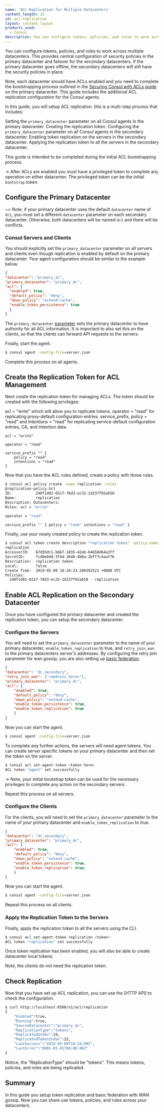 ```yaml
---
name: 'ACL Replication for Multiple Datacenters'
content_length: 15
id: acl-replication
layout: content_layout
products_used:
  - Consul
description: You can configure tokens, policies, and roles to work across multiple datacenters.
---
```


You can configure tokens, policies, and roles to work across multiple
datacenters. This provides central configuration of security policies in the
primary datacenter and failover for the secondary datacenters. If the primary
datacenter goes offline, the secondary datacenters will still have the security
policies in place. 

Note, each datacenter should have ACLs enabled and you need to complete the
bootstrapping process outlined in the [Securing Consul with ACLs
guide](/consul/security-networking/production-acls) on the primary datacenter.
This guide includes the additional ACL replication configuration for the Consul
agents. 

In this guide, you will setup ACL replication. this is a multi-step process
that includes:

Setting the `primary_datacenter` parameter on all Consul agents in the primary
datacenter.  Creating the replication token.  Configuring the
`primary_datacenter` parameter on all Consul agents in the secondary
datacenter.  Enabling token replication on the servers in the secondary
datacenter.  Applying the replication token to all the servers in the secondary
datacenter. 

This guide is intended to be completed during the initial ACL bootstrapping
process. 

-> After ACLs are enabled you must have a privileged token to complete any
operation on either datacenter. The privileged token can be the initial
`bootstrap` token. 

## Configure the Primary Datacenter

~> Note, if your primary datacenter uses the default `datacenter` name of
`dc1`, you must set a different `datacenter` parameter on each secondary datacenter.
Otherwise, both datacenters will be named `dc1` and there will be conflicts.

### Consul Servers and Clients

You should explicitly set the  `primary_datacenter` parameter on all servers
and clients even though replication is enabled by default on the primary
datacenter. Your agent configuration should be similar to the example below.  

```json 
{ 
"datacenter": "primary_dc", 
"primary_datacenter": "primary_dc",
"acl": { 
  "enabled": true, 
  "default_policy": "deny", 
  "down_policy": "extend-cache",
  "enable_token_persistence": true 
  } 
} 
```

The `primary_datacenter`
[parameter](https://www.consul.io/docs/agent/options.html#primary_datacenter)
sets the primary datacenter to have authority for all ACL information. It is
important to also set this on the clients, so that the clients can forward API
requests to the servers. 

Finally, start the agent.

```sh 
$ consul agent -config-file=server.json 
```

Complete this process on all agents. 

## Create the Replication Token for ACL Management

Next create the replication token for managing ACLs. The token should be
created with the following privileges:

acl = "write" which will allow you to replicate tokens.  operator = "read" for
replicating proxy-default configuration entries.  service_prefix, policy =
"read" and intentions = "read" for replicating service-default configuration
entries, CA, and intention data. 

```hcl 
acl = "write"

operator = "read"

service_prefix "" { 
	policy = "read" 
	intentions = "read" 
} 
```

Now that you have the ACL rules defined, create a policy with those rules. 

```sh 
$ consul acl policy create -name replication -rules
@replication-policy.hcl 
ID:           240f1d01-6517-78d3-ec32-1d237f92ab58
Name:         replication 
Description: Datacenters: 
Rules: acl = "write"

operator = "read"

service_prefix "" { policy = "read" intentions = "read" } 
```

Finally, use your newly created policy to create the replication token.

```sh 
$ consul acl token create description "replication token" -policy-name
replication 
AccessorID:   67d55dc1-b667-1835-42ab-64658d64a2ff 
SecretID:     fc48e84d-3f4d-3646-4b6a-2bff7c4aaffb 
Description:  replication token 
Local:        false
Create Time:  2019-05-09 18:34:23.288392523 +0000 UTC 
Policies: 
  240f1d01-6517-78d3-ec32-1d237f92ab58 - replication 
```

## Enable ACL Replication on the Secondary Datacenter

Once you have configured the primary datacenter and created the replication
token, you can setup the secondary datacenter. 

### Configure the Servers 

You will need to set the `primary_datacenter` parameter to the name of your
primary datacenter, `enable_token_replication` to true, and `retry_join_wan` to
the primary datacenters server's addresses. By configuring the retry join
parameter for wan gossip, you are also setting up [basic
federation](/consul/security-networking/datacenters). 

```json 
{ 
"datacenter": "dc_secondary", 
"retry_join_wan": ["<address_here>"],
"primary_datacenter": "primary_dc", 
"acl": { 
	"enabled": true, 
	"default_policy": "deny", 
	"down_policy": "extend-cache", 
	"enable_token_persistence": true,
    "enable_token_replication": true
    } 
} 
```

Now you can start the agent.

```sh 
$ consul agent -config-file=server.json 
``` 

To complete any further
actions, the servers will need agent tokens. You can create server specific
tokens on your primary datacenter and then set the token on the server.  

```sh
$ consul acl set-agent-token <token here> 
ACL token "agent" set successfully
``` 
-> Note, your initial bootstrap token can be used for the necessary
privileges to complete any action on the secondary servers. 

Repeat this process on all servers. 

### Configure the Clients

For the clients, you will need to set the `primary_datacenter` parameter to the
name of your primary datacenter and `enable_token_replication` to true.

```json 
{ 
"datacenter": "dc_secondary", 
"primary_datacenter": "primary_dc",
"acl": { 
	"enabled": true, 
	"default_policy": "deny", 
	"down_policy": "extend-cache", 
	"enable_token_persistence": true, 
    "enable_token_replication": true, 
    } 
} 
```

Now you can start the agent.

```sh 
$ consul agent -config-file=server.json 
``` 

Repeat this process on all
clients. 

### Apply the Replication Token to the Servers

Finally, apply the replication token to all the servers using the CLI. 

```sh 
$ consul acl set-agent-token replication <token> 
ACL token "replication" set successfully 
```

Once token replication has been enabled, you will also be able to create
datacenter local tokens.

Note, the clients do not need the replication token. 

## Check Replication 

Now that you have set up ACL replication, you can use the [HTTP API] to check
the configuration.

```sh 
$ curl http://localhost:8500/v1/acl/replication
{
	"Enabled":true,
	"Running":true,
	"SourceDatacenter":"primary_dc",
	"ReplicationType":"tokens",
	"ReplicatedIndex":19,
	"ReplicatedTokenIndex":22,
	"LastSuccess":"2019-05-09T18:54:09Z",
	"LastError":"0001-01-01T00:00:00Z"
}
```

Notice, the "ReplicationType" should be "tokens". This means tokens, policies,
and roles are being replicated. 

## Summary

In this guide you setup token replication and basic federation with WAN gossip.
Now you can share use tokens, policies, and rules across your datacenters. 

